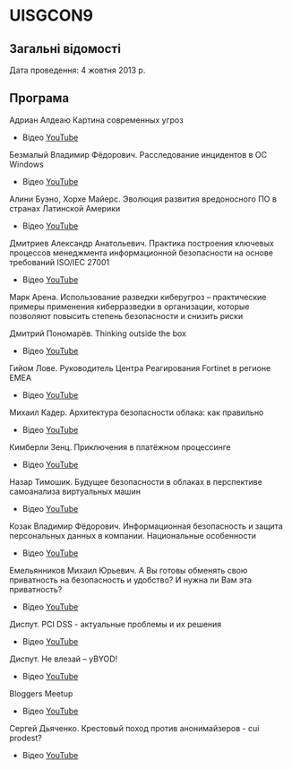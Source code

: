 # UISGCON9

## Загальні відомості 

Дата проведення: 4 жовтня 2013 р.

## Програма

Адриан Алдеаю Картина современных угроз 
- Відео [YouTube](https://www.youtube.com/watch?v=YbSQxETXpt4)

Безмалый Владимир Фёдорович. Расследование инцидентов в ОС Windows 
- Відео [YouTube](https://www.youtube.com/watch?v=eQ8dtcpnNjU)

Алини Буэно, Хорхе Мaйерс. Эволюция развития вредоносного ПО в странах Латинской Америки 
- Відео [YouTube](https://www.youtube.com/watch?v=FzDwNCGpuno)

Дмитриев Александр Анатольевич. Практика построения ключевых процессов менеджмента информационной безопасности на основе требований ISO/IEC 27001 
- Відео [YouTube](https://www.youtube.com/watch?v=7UNyvTpprkQ)

Марк Арена. Использование разведки киберугроз – практические примеры применения киберразведки в организации, которые позволяют повысить степень безопасности и снизить риски 

Дмитрий Пономарёв. Thinking outside the box 
- Відео [YouTube](https://www.youtube.com/watch?v=oxrA-Tyyq1M)

Гийом Лове. Руководитель Центра Реагирования Fortinet в регионе EMEA 
- Відео [YouTube](https://www.youtube.com/watch?v=KdoVKRiWj_A)

Михаил Кадер. Архитектура безопасности облака: как правильно 
- Відео [YouTube](https://www.youtube.com/watch?v=Ak3MGwr1I9M)

Кимберли Зенц. Приключения в платёжном процессинге 
- Відео [YouTube](https://www.youtube.com/watch?v=agxv-bGslLs)

Назар Тимошик. Будущее безопасности в облаках в перспективе самоанализа виртуальных машин 
- Відео [YouTube](https://www.youtube.com/watch?v=MQDrEa-g450)

Козак Владимир Фёдорович. Информационная безопасность и защита персональных данных в компании. Национальные особенности
- Відео [YouTube](https://www.youtube.com/watch?v=kMuJOtRlo-8)

Емельянников Михаил Юрьевич. А Вы готовы обменять свою приватность на безопасность и удобство? И нужна ли Вам эта приватность? 
- Відео [YouTube](https://youtu.be/MQDrEa-g450?t=46m27s)

Диспут. PCI DSS - актуальные проблемы и их решения 
- Відео [YouTube](https://www.youtube.com/watch?v=J2Aizbg1FVU)

Диспут. Не влезай – уBYOD!
- Відео [YouTube](https://www.youtube.com/watch?v=jNB4mlC6sxM)

Bloggers Meetup 
- Відео [YouTube](https://www.youtube.com/watch?v=UXm3QF7d9Fw)

Сергей Дьяченко. Крестовый поход против анонимайзеров - cui prodest? 
- Відео [YouTube](https://www.youtube.com/watch?v=d0z8soHpRoU)